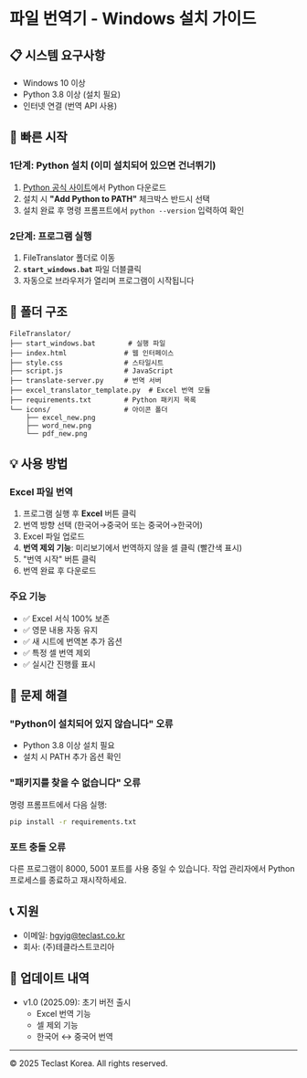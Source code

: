 # 파일 번역기 - Windows 설치 가이드

## 📋 시스템 요구사항
- Windows 10 이상
- Python 3.8 이상 (설치 필요)
- 인터넷 연결 (번역 API 사용)

## 🚀 빠른 시작

### 1단계: Python 설치 (이미 설치되어 있으면 건너뛰기)
1. [Python 공식 사이트](https://www.python.org/downloads/)에서 Python 다운로드
2. 설치 시 **"Add Python to PATH"** 체크박스 반드시 선택
3. 설치 완료 후 명령 프롬프트에서 `python --version` 입력하여 확인

### 2단계: 프로그램 실행
1. FileTranslator 폴더로 이동
2. **`start_windows.bat`** 파일 더블클릭
3. 자동으로 브라우저가 열리며 프로그램이 시작됩니다

## 📁 폴더 구조
```
FileTranslator/
├── start_windows.bat        # 실행 파일
├── index.html              # 웹 인터페이스
├── style.css               # 스타일시트
├── script.js               # JavaScript
├── translate-server.py     # 번역 서버
├── excel_translator_template.py  # Excel 번역 모듈
├── requirements.txt        # Python 패키지 목록
└── icons/                  # 아이콘 폴더
    ├── excel_new.png
    ├── word_new.png
    └── pdf_new.png
```

## 💡 사용 방법

### Excel 파일 번역
1. 프로그램 실행 후 **Excel** 버튼 클릭
2. 번역 방향 선택 (한국어→중국어 또는 중국어→한국어)
3. Excel 파일 업로드
4. **번역 제외 기능**: 미리보기에서 번역하지 않을 셀 클릭 (빨간색 표시)
5. "번역 시작" 버튼 클릭
6. 번역 완료 후 다운로드

### 주요 기능
- ✅ Excel 서식 100% 보존
- ✅ 영문 내용 자동 유지
- ✅ 새 시트에 번역본 추가 옵션
- ✅ 특정 셀 번역 제외
- ✅ 실시간 진행률 표시

## 🔧 문제 해결

### "Python이 설치되어 있지 않습니다" 오류
- Python 3.8 이상 설치 필요
- 설치 시 PATH 추가 옵션 확인

### "패키지를 찾을 수 없습니다" 오류
명령 프롬프트에서 다음 실행:
```bash
pip install -r requirements.txt
```

### 포트 충돌 오류
다른 프로그램이 8000, 5001 포트를 사용 중일 수 있습니다.
작업 관리자에서 Python 프로세스를 종료하고 재시작하세요.

## 📞 지원
- 이메일: hgyjg@teclast.co.kr
- 회사: (주)테클라스트코리아

## 🔄 업데이트 내역
- v1.0 (2025.09): 초기 버전 출시
  - Excel 번역 기능
  - 셀 제외 기능
  - 한국어 ↔ 중국어 번역

---
© 2025 Teclast Korea. All rights reserved.